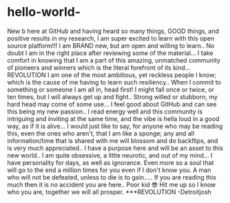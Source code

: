 # hello-world-
New b here at GitHub and having heard so many things, GOOD things, and positive results in my research, I am super excited to learn with this open source platform!!! I am BRAND new, but am open and willing to learn.. No doubt I am in the right place after reviewing some of the material... I take comfort in knowing that I am a part of this amazing, unmatched community of pioneers and winners which is the literal forefront of its kind... REVOLUTION 
I am one of the most ambitious, yet reckless people I know; which is the cause of me having to learn such resiliency.. When I commit to something or someone I am all in, head first! I might fall once or twice, or ten times, but I will always get up and fight.. Strong willed or stubborn, my hard head may come of some use... I feel good about GitHub and can see this being my new passion.. I read energy well and this community is intriguing and inviting at the same time, and the vibe is hella loud in a good way, as if it is alive... I would just like to say, for anyone who may be reading this, even the ones who aren't, that I am like a sponge; any and all information/time that is shared with me will blossom and do backflips, and is very much appreciated.. I have a purpose here and will be an asset to this new world.. I am quite obsessive, a little neurotic, and out of my mind... I have personality for days, as well as ignorance. Even more so a soul that will go to the end a million times for you even if I don't know you. A man who will not be defeated, unless to die is to gain..... If you are reading this much then it is no accident you are here.. Poor kid 😎 Hit me up so I know who you are, together we will all prosper. ***REVOLUTION
      -Detroitjosh 

